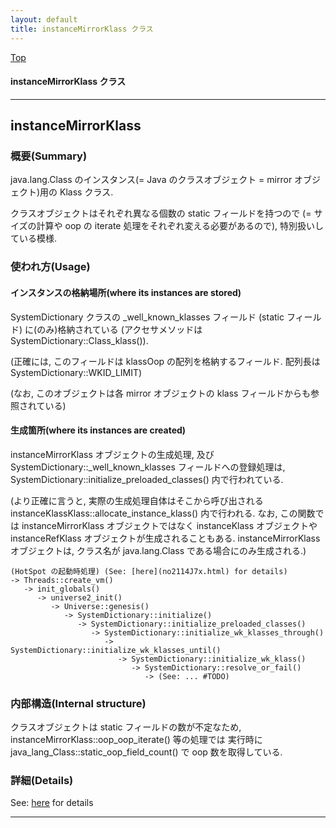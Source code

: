 ```yaml
---
layout: default
title: instanceMirrorKlass クラス 
---
```

[Top](../index.html)

#### instanceMirrorKlass クラス 



---
## <a name="nohQ_N_Lpy" id="nohQ_N_Lpy">instanceMirrorKlass</a>

### 概要(Summary)
java.lang.Class のインスタンス(= Java のクラスオブジェクト = mirror オブジェクト)用の Klass クラス.

クラスオブジェクトはそれぞれ異なる個数の static フィールドを持つので
(= サイズの計算や oop の iterate 処理をそれぞれ変える必要があるので), 特別扱いしている模様.

### 使われ方(Usage)
#### インスタンスの格納場所(where its instances are stored)
SystemDictionary クラスの _well_known_klasses フィールド (static フィールド) に(のみ)格納されている
(アクセサメソッドは SystemDictionary::Class_klass()).

(正確には, このフィールドは klassOop の配列を格納するフィールド.
配列長は SystemDictionary::WKID_LIMIT)

(なお, このオブジェクトは各 mirror オブジェクトの klass フィールドからも参照されている)

#### 生成箇所(where its instances are created)
instanceMirrorKlass オブジェクトの生成処理, 及び
SystemDictionary::_well_known_klasses フィールドへの登録処理は,
SystemDictionary::initialize_preloaded_classes() 内で行われている.

(より正確に言うと, 実際の生成処理自体はそこから呼び出される instanceKlassKlass::allocate_instance_klass() 内で行われる.
なお, この関数では instanceMirrorKlass オブジェクトではなく
instanceKlass オブジェクトや instanceRefKlass オブジェクトが生成されることもある.
instanceMirrorKlass オブジェクトは, クラス名が java.lang.Class である場合にのみ生成される.)

```
(HotSpot の起動時処理) (See: [here](no2114J7x.html) for details)
-> Threads::create_vm()
   -> init_globals()
      -> universe2_init()
         -> Universe::genesis()
            -> SystemDictionary::initialize()
               -> SystemDictionary::initialize_preloaded_classes()
                  -> SystemDictionary::initialize_wk_klasses_through()
                     -> SystemDictionary::initialize_wk_klasses_until()
                        -> SystemDictionary::initialize_wk_klass()
                           -> SystemDictionary::resolve_or_fail()
                              -> (See: ... #TODO)
```

### 内部構造(Internal structure)
クラスオブジェクトは static フィールドの数が不定なため,
instanceMirrorKlass::oop_oop_iterate() 等の処理では
実行時に java_lang_Class::static_oop_field_count() で oop 数を取得している.




### 詳細(Details)
See: [here](../doxygen/classinstanceMirrorKlass.html) for details

---
